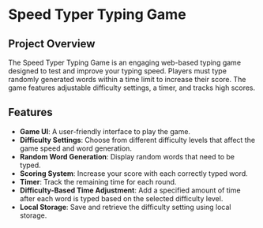 # Speed Typer Typing Game

## Project Overview

The Speed Typer Typing Game is an engaging web-based typing game designed to test and improve your typing speed. Players must type randomly generated words within a time limit to increase their score. The game features adjustable difficulty settings, a timer, and tracks high scores.

## Features

- **Game UI**: A user-friendly interface to play the game.
- **Difficulty Settings**: Choose from different difficulty levels that affect the game speed and word generation.
- **Random Word Generation**: Display random words that need to be typed.
- **Scoring System**: Increase your score with each correctly typed word.
- **Timer**: Track the remaining time for each round.
- **Difficulty-Based Time Adjustment**: Add a specified amount of time after each word is typed based on the selected difficulty level.
- **Local Storage**: Save and retrieve the difficulty setting using local storage.
